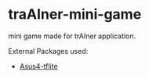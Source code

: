 # traAIner-mini-game

mini game made for trAIner application.

External Packages used:
 - [Asus4-tflite](https://github.com/asus4/tf-lite-unity-sample)